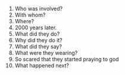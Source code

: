 1. Who was involved?
2. With whom?
3. Where?
4. 2000 years later.
5. What did they do? 
6. Why did they do it?
7. What did they say?
8. What were they wearing?
9. So scared that they started praying to god
10. What happened next?
